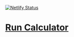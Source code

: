 [![Netlify Status](https://api.netlify.com/api/v1/badges/f2e0fcd1-074a-4c09-9c07-bc8f91e1d830/deploy-status)](https://app.netlify.com/sites/runcalculator/deploys)

# [Run Calculator](https://runcalculator.flanny.app)

